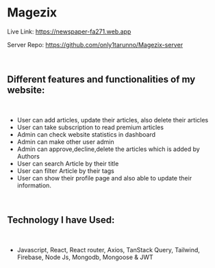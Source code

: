 # Magezix

Live Link: https://newspaper-fa271.web.app
<br>

Server Repo: https://github.com/only1tarunno/Magezix-server

<br>

## Different features and functionalities of my website:

<br>

- User can add articles, update their articles, also delete their articles
- User can take subscription to read premium articles
- Admin can check website statistics in dashboard
- Admin can make other user admin
- Admin can approve,decline,delete the articles which is added by Authors
- User can search Article by their title
- User can filter Article by their tags
- User can show their profile page and also able to update their information.

<br>

## Technology I have Used:

<br>

- Javascript, React, React router, Axios, TanStack Query, Tailwind, Firebase, Node Js, Mongodb, Mongoose & JWT
